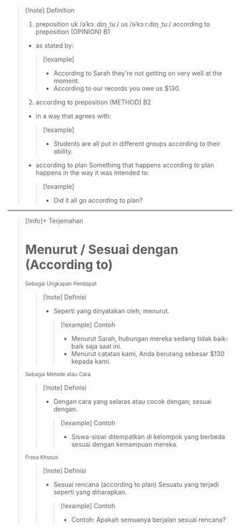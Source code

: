 
>[!note] Definition
>1. preposition
>   uk  /əˈkɔː.dɪŋ ˌtuː/ us  /əˈkɔːr.dɪŋ ˌtuː/
>   according to preposition (OPINION)
>   B1
>- as stated by:
> > [!example] 
> > - According to Sarah they're not getting on very well at the moment.
> > - According to our records you owe us $130.
>2. according to preposition (METHOD)
B2
>- in a way that agrees with:
> > [!example] 
> > - Students are all put in different groups according to their ability.
>- according to plan
>  Something that happens according to plan happens in the way it was intended to:
> > [!example] 
> > - Did it all go according to plan?

---

>[!info]+ Terjemahan
> # Menurut / Sesuai dengan (According to)
><small>Sebagai Ungkapan Pendapat</small>
> > [!note] Definisi
> > - Seperti yang dinyatakan oleh; menurut.
> > > [!example] Contoh
> > > - Menurut Sarah, hubungan mereka sedang tidak baik-baik saja saat ini.
> > > - Menurut catatan kami, Anda berutang sebesar $130 kepada kami.
>
><small>Sebagai Metode atau Cara</small>
> > [!note] Definisi
> > - Dengan cara yang selaras atau cocok dengan; sesuai dengan.
> > > [!example] Contoh
> > > - Siswa-siswi ditempatkan di kelompok yang berbeda sesuai dengan kemampuan mereka.
>
><small>Frasa Khusus</small>
> > [!note] Definisi
> > - Sesuai rencana (according to plan)
> >   Sesuatu yang terjadi seperti yang diharapkan.
> > > [!example] Contoh
> > > - Contoh: Apakah semuanya berjalan sesuai rencana?
>

